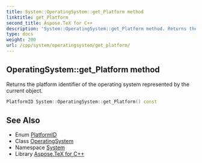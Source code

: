 ```yaml
---
title: System::OperatingSystem::get_Platform method
linktitle: get_Platform
second_title: Aspose.TeX for C++
description: 'System::OperatingSystem::get_Platform method. Returns the platform identifier of the operating system represented by the current object in C++.'
type: docs
weight: 200
url: /cpp/system/operatingsystem/get_platform/
---
```

## OperatingSystem::get_Platform method


Returns the platform identifier of the operating system represented by the current object.

```cpp
PlatformID System::OperatingSystem::get_Platform() const
```

## See Also

* Enum [PlatformID](../../platformid/)
* Class [OperatingSystem](../)
* Namespace [System](../../)
* Library [Aspose.TeX for C++](../../../)
